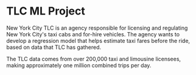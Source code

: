 # TLC ML Project

New York City TLC is an agency responsible for licensing and regulating New York City's taxi cabs and for-hire vehicles. The agency wants to develop a regression model that helps estimate taxi fares before the ride, based on data that TLC has gathered. 

The TLC data comes from over 200,000 taxi and limousine licensees, making approximately one million combined trips per day. 
